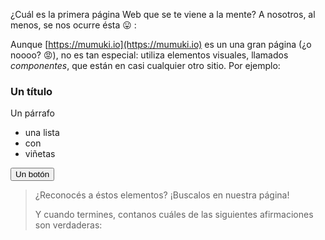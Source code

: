 ¿Cuál es la primera página Web que se te viene a la mente? A nosotros, al menos, se nos ocurre ésta :stuck_out_tongue: :

<div
  class='mumumki'
  data-url='https://mi-sitio.mumuki.io'
  data-title='Mumuki - Aprender a programar'
  data-favicon='https://mumuki.io/logo-alt.png'
  data-srcdoc="<p>Hello Mumuki Browser</p>">
</div>

Aunque [https://mumuki.io](https://mumuki.io) es un una gran página (¿o noooo? :rage:), no es tan especial: utiliza elementos visuales, llamados _componentes_, que están en casi cualquier otro sitio. Por ejemplo: 

<h3>Un título</h3>

<p>
  Un párrafo
</p>

<ul>  
  <li>una lista</li>
  <li>con</li>
  <li>viñetas</li>
</ul>

<input type="button" class="btn btn-success" value="Un botón"></input>

> ¿Reconocés a éstos elementos? ¡Buscalos en nuestra página!
>
> Y cuando termines, contanos cuáles de las siguientes afirmaciones son verdaderas: 
> 